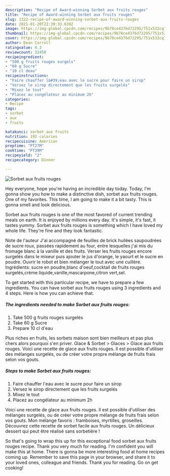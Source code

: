 ```yaml
---
description: "Recipe of Award-winning Sorbet aux fruits rouges"
title: "Recipe of Award-winning Sorbet aux fruits rouges"
slug: 1322-recipe-of-award-winning-sorbet-aux-fruits-rouges
date: 2021-01-20T22:39:33.638Z
image: https://img-global.cpcdn.com/recipes/9b78ce4376d72295/751x532cq70/sorbet-aux-fruits-rouges-photo-principale-de-la-recette.jpg
thumbnail: https://img-global.cpcdn.com/recipes/9b78ce4376d72295/751x532cq70/sorbet-aux-fruits-rouges-photo-principale-de-la-recette.jpg
cover: https://img-global.cpcdn.com/recipes/9b78ce4376d72295/751x532cq70/sorbet-aux-fruits-rouges-photo-principale-de-la-recette.jpg
author: Dean Carroll
ratingvalue: 4.3
reviewcount: 32450
recipeingredient:
- "500 g fruits rouges surgels"
- "60 g Sucre"
- "10 cl deau"
recipeinstructions:
- "Faire chauffer l&#39;eau avec le sucre pour faire un sirop"
- "Versez le sirop directement que les fruits surgelés"
- "Mixez le tout"
- "Placez au congélateur au minimum 2h"
categories:
- Recipe
tags:
- sorbet
- aux
- fruits

katakunci: sorbet aux fruits 
nutrition: 192 calories
recipecuisine: American
preptime: "PT27M"
cooktime: "PT39M"
recipeyield: "2"
recipecategory: Dinner

---
```



![Sorbet aux fruits rouges](https://img-global.cpcdn.com/recipes/9b78ce4376d72295/751x532cq70/sorbet-aux-fruits-rouges-photo-principale-de-la-recette.jpg)

Hey everyone, hope you're having an incredible day today. Today, I'm gonna show you how to make a distinctive dish, sorbet aux fruits rouges. One of my favorites. This time, I am going to make it a bit tasty. This is gonna smell and look delicious.

Sorbet aux fruits rouges is one of the most favored of current trending meals on earth. It is enjoyed by millions every day. It's simple, it's fast, it tastes yummy. Sorbet aux fruits rouges is something which I have loved my whole life. They're fine and they look fantastic.

Note de l&#39;auteur J&#39;ai accompagné de feuilles de brick huilées saupoudrées de sucre roux, passées rapidement au four, entre lesquelles j&#39;ai mis du fromage blanc à la vanille et des fruits. Verser les fruits rouges encore surgelés dans le mixeur puis ajouter le jus d&#39;orange, le yaourt et le sucre en poudre. Ouvrir le robot et bien mélanger le tout avec une cuillère. Ingrédients: sucre en poudre,blanc d&#39;oeuf,cocktail de fruits rouges surgelés,crème liquide,vanille,mascarpone,citron vert,sel.


To get started with this particular recipe, we have to prepare a few ingredients. You can have sorbet aux fruits rouges using 3 ingredients and 4 steps. Here is how you can achieve that.

<!--inarticleads1-->

##### The ingredients needed to make Sorbet aux fruits rouges:

1. Take 500 g fruits rouges surgelés
1. Take 60 g Sucre
1. Prepare 10 cl d&#39;eau


Plus riches en fruits, les sorbets maison sont bien meilleurs et pas plus chers alors pourquoi s&#39;en priver. Glace &amp; Sorbet &gt; Glaces &gt; Glace aux fruits rouges. Voici une recette de glace aux fruits rouges. Il est possible d&#39;utiliser des mélanges surgelés, ou de créer votre propre mélange de fruits frais selon vos gouts. 

<!--inarticleads2-->

##### Steps to make Sorbet aux fruits rouges:

1. Faire chauffer l&#39;eau avec le sucre pour faire un sirop
1. Versez le sirop directement que les fruits surgelés
1. Mixez le tout
1. Placez au congélateur au minimum 2h


Voici une recette de glace aux fruits rouges. Il est possible d&#39;utiliser des mélanges surgelés, ou de créer votre propre mélange de fruits frais selon vos gouts. Mon mélange favoris : framboises, myrtilles, groseilles. Découvrez cette recette de sorbet facile aux fruits rouges. Un délicieux dessert qui peut être réalisé sans sorbetière ! 

So that's going to wrap this up for this exceptional food sorbet aux fruits rouges recipe. Thank you very much for reading. I'm confident you will make this at home. There is gonna be more interesting food at home recipes coming up. Remember to save this page in your browser, and share it to your loved ones, colleague and friends. Thank you for reading. Go on get cooking!
